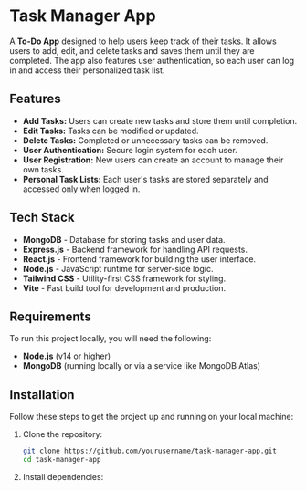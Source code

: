 # Task Manager App

A **To-Do App** designed to help users keep track of their tasks. It allows users to add, edit, and delete tasks and saves them until they are completed. The app also features user authentication, so each user can log in and access their personalized task list.

## Features

- **Add Tasks:** Users can create new tasks and store them until completion.
- **Edit Tasks:** Tasks can be modified or updated.
- **Delete Tasks:** Completed or unnecessary tasks can be removed.
- **User Authentication:** Secure login system for each user.
- **User Registration:** New users can create an account to manage their own tasks.
- **Personal Task Lists:** Each user's tasks are stored separately and accessed only when logged in.

## Tech Stack

- **MongoDB** - Database for storing tasks and user data.
- **Express.js** - Backend framework for handling API requests.
- **React.js** - Frontend framework for building the user interface.
- **Node.js** - JavaScript runtime for server-side logic.
- **Tailwind CSS** - Utility-first CSS framework for styling.
- **Vite** - Fast build tool for development and production.

## Requirements

To run this project locally, you will need the following:

- **Node.js** (v14 or higher)
- **MongoDB** (running locally or via a service like MongoDB Atlas)

## Installation

Follow these steps to get the project up and running on your local machine:

1. Clone the repository:

   ```bash
   git clone https://github.com/yourusername/task-manager-app.git
   cd task-manager-app

2. Install dependencies: